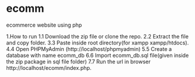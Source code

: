 # ecomm
ecommerce website using php

  1.How to run
    1.1 Download the  zip file or clone the repo.
    2.2 Extract the file and copy folder.
    3.3 Paste inside root directory(for xampp xampp/htdocs).
    4.4 Open PHPMyAdmin (http://localhost/phpmyadmin)
    5.5 Create a database with name ecomm_db 
    6.6 Import ecomm_db.sql file(given inside the zip package in sql file folder)
    7.7 Run the url in browser http://localhost/ecomm/index.php.
